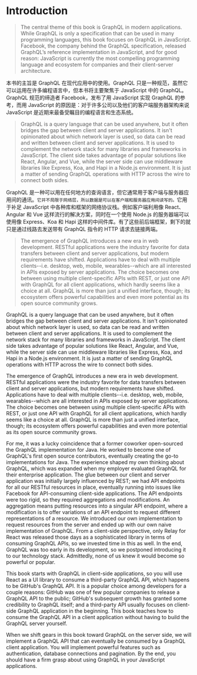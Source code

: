 # Introduction

> The central theme of this book is GraphQL in modern applications. While GraphQL is only a specification that can be used in many programming languages, this book focuses on GraphQL in JavaScript. Facebook, the company behind the GraphQL specification, released GraphQL’s reference implementation in JavaScript, and for good reason: JavaScript is currently the most compelling programming language and ecosystem for companies and their client-server architecture.

本书的主旨是 GraphQL 在现代应用中的使用。GraphQL 只是一种规范，虽然它可以运用在许多编程语言中，但本书将主要聚焦于 JavaScript 中的 GraphQL。GraphQL 规范的缔造者 Facebook，发布了用 JavaScript 实现 GraphQL 的参考，而用 JavaScript 的原因是：对于许多公司以及他们的客户端服务器架构来说 JavaScript 是近期来最备受瞩目的编程语言和生态系统。

> GraphQL is a query language that can be used anywhere, but it often bridges the gap between client and server applications. It isn't opinionated about which network layer is used, so data can be read and written between client and server applications. It is used to complement the network stack for many libraries and frameworks in JavaScript. The client side takes advantage of popular solutions like React, Angular, and Vue, while the server side can use middleware libraries like Express, Koa, and Hapi in a Node.js environment. It is just a matter of sending GraphQL operations with HTTP across the wire to connect both sides.

GraphQL 是一种可以用在任何地方的查询语言，但它通常用于客户端与服务器应用间的通讯。`它并不局限于网络层，所以数据是可以在客户端和服务器应用间读写的。`它用于补足 JavaScript 中各种库和框架的网络协议栈。例如客户端利用像 React、Angular 和 Vue 这样流行的解决方案，同时在一个使用 Node.js 的服务器端可以使用像 Express、Koa 和 Hapi 这样的中间件库。有了这些前后端框架，剩下的就只是通过线路去发送带有 GraphQL 指令的 HTTP 请求去链接两端。

> The emergence of GraphQL introduces a new era in web development. RESTful applications were the industry favorite for data transfers between client and server applications, but modern requirements have shifted. Applications have to deal with multiple clients--i.e. desktop, web, mobile, wearables--which are all interested in APIs exposed by server applications. The choice becomes one between using multiple client-specific APIs with REST, or just one API with GraphQL for all client applications, which hardly seems like a choice at all. GraphQL is more than just a unified interface, though; its ecosystem offers powerful capabilities and even more potential as its open source community grows.

GraphQL is a query language that can be used anywhere, but it often bridges the gap between client and server applications. It isn't opinionated about which network layer is used, so data can be read and written between client and server applications. It is used to complement the network stack for many libraries and frameworks in JavaScript. The client side takes advantage of popular solutions like React, Angular, and Vue, while the server side can use middleware libraries like Express, Koa, and Hapi in a Node.js environment. It is just a matter of sending GraphQL operations with HTTP across the wire to connect both sides.

The emergence of GraphQL introduces a new era in web development. RESTful applications were the industry favorite for data transfers between client and server applications, but modern requirements have shifted. Applications have to deal with multiple clients--i.e. desktop, web, mobile, wearables--which are all interested in APIs exposed by server applications. The choice becomes one between using multiple client-specific APIs with REST, or just one API with GraphQL for all client applications, which hardly seems like a choice at all. GraphQL is more than just a unified interface, though; its ecosystem offers powerful capabilities and even more potential as its open source community grows.

For me, it was a lucky coincidence that a former coworker open-sourced the GraphQL implementation for Java. He worked to become one of GraphQL's first open source contributors, eventually creating the go-to implementations for Java. The experience shaped my own thinking about GraphQL, which was expanded when my employer evaluated GraphQL for their enterprise application. The glue between our client and server application was initially largely influenced by REST; we had API endpoints for all our RESTful resources in place, eventually running into issues like Facebook for API-consuming client-side applications. The API endpoints were too rigid, so they required aggregations and modifications. An aggregation means putting resources into a singular API endpoint, where a modification is to offer variations of an API endpoint to request different representations of a resource. We introduced our own implementation to request resources from the server and ended up with our own naive implementation of GraphQL. From a client-side perspective, only Relay for React was released those days as a sophisticated library in terms of consuming GraphQL APIs, so we invested time in this as well. In the end, GraphQL was too early in its development, so we postponed introducing it to our technology stack. Admittedly, none of us knew it would become so powerful or popular.

This book starts with GraphQL in client-side applications, so you will use React as a UI library to consume a third-party GraphQL API, which happens to be GitHub's GraphQL API. It is a popular choice among developers for a couple reasons: GitHub was one of few popular companies to release a GraphQL API to the public; GitHub's subsequent growth has granted some credibility to GraphQL itself; and a third-party API usually focuses on client-side GraphQL application in the beginning. This book teaches how to consume the GraphQL API in a client application without having to build the GraphQL server yourself.

When we shift gears in this book toward GraphQL on the server side, we will implement a GraphQL API that can eventually be consumed by a GraphQL client application. You will implement powerful features such as authentication, database connections and pagination. By the end, you should have a firm grasp about using GraphQL in your JavaScript applications.
